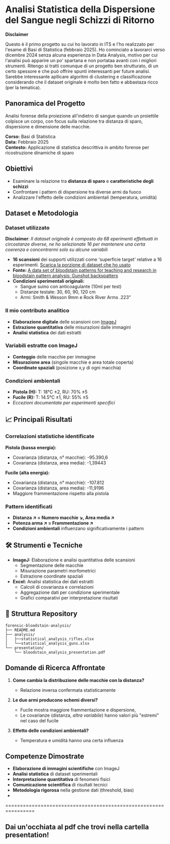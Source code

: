 # Analisi Statistica della Dispersione del Sangue negli Schizzi di Ritorno
**Disclaimer** 

Questo è il primo progetto su cui ho lavorato in ITS e l'ho realizzato per l'esame di Basi di Statistica (febbraio 2025).
Ho cominciato a lavorarci verso dicembre 2024 senza alcuna esperienza in Data Analysis, motivo per cui l'analisi può apparire un po' spartana e non portataa avanti con i migliori strumenti. 
Ritengo si tratti comunque di un progetto ben strutturato, di un certo spessore e che può offrire spunti interessanti per future analisi.
Sarebbe interessante apllicare algoritmi di clustering e classificazione considerando che il dataset originale è molto ben fatto e abbastaza ricco (per la tematica). 

## Panoramica del Progetto

Analisi forense della proiezione all'indietro di sangue quando un proiettile colpisce un corpo, con focus sulla relazione tra distanza di sparo, dispersione e dimensione delle macchie.

**Corso:** Basi di Statistica  
**Data:** Febbraio 2025  
**Contesto:** Applicazione di statistica descrittiva in ambito forense per ricostruzione dinamiche di sparo

## Obiettivi

- Esaminare la relazione tra **distanza di sparo** e **caratteristiche degli schizzi**
- Confrontare i pattern di dispersione tra diverse armi da fuoco
- Analizzare l'effetto delle condizioni ambientali (temperatura, umidità)

## Dataset e Metodologia

### Dataset utilizzato
**Disclaimer**: _Il dataset originale è composto da 68 eperimenti effettuati in circostanze diverse, ne ho selezionate 16 per mantenere una certa coerenza e concentrarmi solo su alcune variabili_
- **16 scansioni** dei supporti utilizzati come 'superficie target' relative a 16 esperimenti. [Scarica la porzione di dataset che ho usato]()
- **Fonte:** [A data set of bloodstain patterns for teaching and research in bloodstain pattern analysis: Gunshot backspatters](https://www.sciencedirect.com/science/article/pii/S2352340918314689?via%3Dihub#s0010) 
- **Condizioni sperimentali originali:**
  - Sangue suino con anticoagulante (10ml per test)
  - Distanze testate: 30, 60, 90, 120 cm
  - Armi: Smith & Wesson 9mm e Rock River Arms .223"

### Il mio contributo analitico
- **Elaborazione digitale** delle scansioni con [ImageJ](https://imagej.net/ij/)
- **Estrazione quantitativa** delle misurazioni dalle immagini
- **Analisi statistica** dei dati estratti

### Variabili estratte con ImageJ
- **Conteggio** delle macchie per immagine
- **Misurazione area** (singole macchie e area totale coperta)
- **Coordinate spaziali** (posizione x,y di ogni macchia)

### Condizioni ambientali
- **Pistola (H):** T: 18°C ±2, RU: 70% ±5
- **Fucile (R):** T: 14.5°C ±1, RU: 55% ±5
- *Eccezioni documentate per esperimenti specifici*

## 📈 Principali Risultati

### Correlazioni statistiche identificate

**Pistola (bassa energia):**
- Covarianza (distanza, n° macchie): -95.390,6
- Covarianza (distanza, area media): -1,39443

**Fucile (alta energia):**
- Covarianza (distanza, n° macchie): -107.812
- Covarianza (distanza, area media): -11,9196
- Maggiore frammentazione rispetto alla pistola

### Pattern identificati
- **Distanza ↗ = Numero macchie ↘, Area media ↗**
- **Potenza arma ↗ = Frammentazione ↗**
- **Condizioni ambientali** influenzano significativamente i pattern

## 🛠 Strumenti e Tecniche

- **ImageJ:** Elaborazione e analisi quantitativa delle scansioni
  - Segmentazione delle macchie
  - Misurazione parametri morfometrici
  - Estrazione coordinate spaziali
- **Excel:** Analisi statistica dei dati estratti
  - Calcoli di covarianza e correlazioni
  - Aggregazione dati per condizione sperimentale
  - Grafici comparativi per interpretazione risultati

## 📁 Struttura Repository

```
forensic-bloodstain-analysis/
├── README.md
├── analysis/
│   ├──statistical_analysis_rifles.xlsx
│   └──statistical_analysis_guns.xlsx
└── presentation/
    └── bloodstain_analysis_presentation.pdf

```

## Domande di Ricerca Affrontate

1. **Come cambia la distribuzione delle macchie con la distanza?**
   - Relazione inversa confermata statisticamente
   
2. **Le due armi producono schemi diversi?**
   - Fucile mostra maggiore frammentazione e dispersione,
   - Le covarianze (distanza, _altra variabile_) hanno valori più "estremi" nel caso del fucile
   
3. **Effetto delle condizioni ambientali?**
   - Temperatura e umidità hanno una certa influenza

## Competenze Dimostrate

- **Elaborazione di immagini scientifiche** con ImageJ
- **Analisi statistica** di dataset sperimentali
- **Interpretazione quantitativa** di fenomeni fisici
- **Comunicazione scientifica** di risultati tecnici
- **Metodologia rigorosa** nella gestione dati (threshold, bias)
- 

================================================================
## Dai un'occhiata al pdf che trovi nella cartella presentation!
